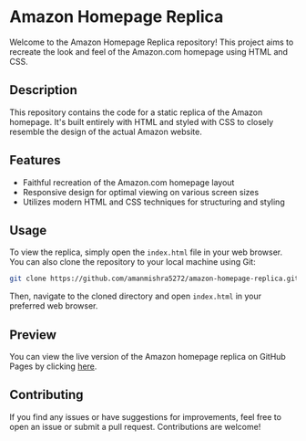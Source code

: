 # Amazon Homepage Replica

Welcome to the Amazon Homepage Replica repository! This project aims to recreate the look and feel of the Amazon.com homepage using HTML and CSS.

## Description

This repository contains the code for a static replica of the Amazon homepage. It's built entirely with HTML and styled with CSS to closely resemble the design of the actual Amazon website.

## Features

- Faithful recreation of the Amazon.com homepage layout
- Responsive design for optimal viewing on various screen sizes
- Utilizes modern HTML and CSS techniques for structuring and styling

## Usage

To view the replica, simply open the `index.html` file in your web browser. You can also clone the repository to your local machine using Git:

```bash
git clone https://github.com/amanmishra5272/amazon-homepage-replica.git
```

Then, navigate to the cloned directory and open `index.html` in your preferred web browser.

## Preview

You can view the live version of the Amazon homepage replica on GitHub Pages by clicking [here](https://your-username.github.io/amazon-homepage-replica/).

## Contributing

If you find any issues or have suggestions for improvements, feel free to open an issue or submit a pull request. Contributions are welcome!

